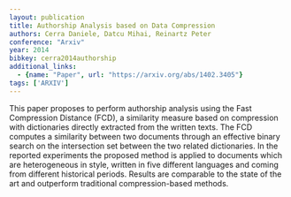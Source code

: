 ```yaml
---
layout: publication
title: Authorship Analysis based on Data Compression
authors: Cerra Daniele, Datcu Mihai, Reinartz Peter
conference: "Arxiv"
year: 2014
bibkey: cerra2014authorship
additional_links:
  - {name: "Paper", url: "https://arxiv.org/abs/1402.3405"}
tags: ['ARXIV']
---
```

This paper proposes to perform authorship analysis using the Fast Compression Distance (FCD), a similarity measure based on compression with dictionaries directly extracted from the written texts. The FCD computes a similarity between two documents through an effective binary search on the intersection set between the two related dictionaries. In the reported experiments the proposed method is applied to documents which are heterogeneous in style, written in five different languages and coming from different historical periods. Results are comparable to the state of the art and outperform traditional compression-based methods.
